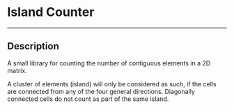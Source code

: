 # Island Counter

---

## Description

A small library for counting the number of contiguous elements in a 2D matrix.

A cluster of elements (island) will only be considered as such,
if the cells are connected from any of the four general directions.
Diagonally connected cells do not count as part of the same island.
